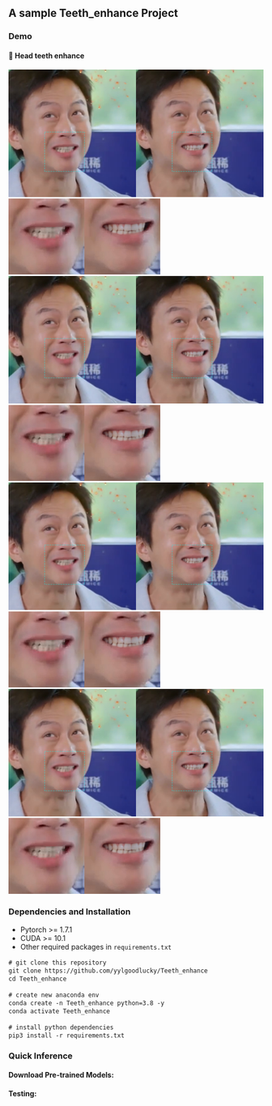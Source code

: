 ## A sample Teeth_enhance Project

### Demo
#### :panda_face: Head teeth enhance
<img src="docs/dengchao.png" width="512px"/>  <img src="docs/dengchao_crop.png" width="300px"/>
<img src="docs/dengchao.png" width="512px"/>  <img src="docs/dengchao_crop.png" width="300px"/>
<img src="docs/dengchao.png" width="512px"/>  <img src="docs/dengchao_crop.png" width="300px"/>
<img src="docs/dengchao.png" width="512px"/>  <img src="docs/dengchao_crop.png" width="300px"/>

### Dependencies and Installation

- Pytorch >= 1.7.1
- CUDA >= 10.1
- Other required packages in `requirements.txt`
```
# git clone this repository
git clone https://github.com/yylgoodlucky/Teeth_enhance
cd Teeth_enhance

# create new anaconda env
conda create -n Teeth_enhance python=3.8 -y
conda activate Teeth_enhance

# install python dependencies
pip3 install -r requirements.txt
```
<!-- conda install -c conda-forge dlib -->

### Quick Inference
#### Download Pre-trained Models:


#### Testing: